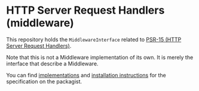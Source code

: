 HTTP Server Request Handlers (middleware)
==============

This repository holds the `MiddlewareInterface` related to [PSR-15 (HTTP Server Request Handlers)][psr-url].

Note that this is not a Middleware implementation of its own. It is merely the interface that describe a Middleware.

You can find [implementations][implementation-url] and [installation instructions][package-url] for the specification on the packagist.

[psr-url]: https://www.php-fig.org/psr/psr-15/
[package-url]: https://packagist.org/packages/psr/http-server-middleware
[implementation-url]: https://packagist.org/providers/psr/http-server-middleware-implementation

